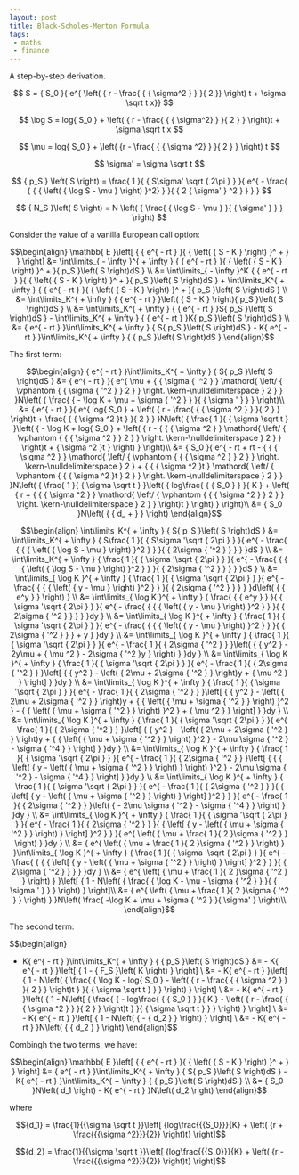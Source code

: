 ```yaml
---
layout: post
title: Black-Scholes-Merton Formula
tags:
 - maths
 - finance
---
```


A step-by-step derivation.

$$ S = { S_0 }{ e^{ \left( { r - \frac{ { { \sigma^2 } } }{ 2 }} \right) t + \sigma \sqrt t x}} $$

$$ \log S = log{ S_0 } + \left( { r - \frac{ { { \sigma^2} } }{ 2 } } \right)t + \sigma \sqrt t x $$

$$ \mu  = log{ S_0 } + \left( {r - \frac{ { { \sigma ^2} } }{ 2 } } \right) t $$

$$ \sigma' = \sigma \sqrt t $$

$$ { p_S } \left( S \right) = \frac{ 1 }{ { S\sigma' \sqrt { 2\pi } } }{ e^{ - \frac{ { { { \left( { \log S - \mu } \right) }^2} } }{ { 2 { \sigma' } ^2 } } } } $$

$$ { N_S }\left( S \right) = N \left( { \frac{ { \log S - \mu } }{ { \sigma' } } } \right) $$

Consider the value of a vanilla European call option:

$$\begin{align}
\mathbb{ E }\left[ { { e^{  - rt } }{ { \left( { S - K } \right) }^ +  } } \right]
 &= \int\limits_{  - \infty  }^{  + \infty  } { { e^{  - rt } }{ { \left( { S - K } \right) }^ +  }{ p_S }\left( S \right)dS } \\
 &= \int\limits_{  - \infty  }^K { { e^{  - rt } }{ { \left( { S - K } \right) }^ +  }{ p_S }\left( S \right)dS }  + \int\limits_K^{  + \infty  } { { e^{  - rt } }{ { \left( { S - K } \right) }^ +  }{ p_S }\left( S \right)dS } \\
 &= \int\limits_K^{  + \infty  } { { e^{  - rt } }\left( { S - K } \right){ p_S }\left( S \right)dS } \\
 &= \int\limits_K^{  + \infty  } { { e^{  - rt } }S{ p_S }\left( S \right)dS }  - \int\limits_K^{  + \infty  } { { e^{  - rt } }K{ p_S }\left( S \right)dS } \\
 &= { e^{  - rt } }\int\limits_K^{  + \infty  } { S{ p_S }\left( S \right)dS }  - K{ e^{  - rt } }\int\limits_K^{  + \infty  } { { p_S }\left( S \right)dS } 
\end{align}$$

The first term:

$$\begin{align}
{ e^{  - rt  }  }\int\limits_K^{  + \infty   } { S{ p_S  }\left( S \right)dS  }
 &= { e^{  - rt  }  }{ e^{ \mu  + { { \sigma { '^2  }  } \mathord{ \left/
 { \vphantom { { \sigma { '^2  }  } 2  }  } \right.
 \kern-\nulldelimiterspace  } 2  }  }  }N\left( { \frac{ {  - \log K + \mu  + \sigma { '^2  }  }  }{ { \sigma '  }  }  } \right)\\
 &= { e^{  - rt  }  }{ e^{ log{ S_0  } + \left( { r - \frac{ { { \sigma ^2  }  }  }{ 2  }  } \right)t + \frac{ { { \sigma ^2  }t  }  }{ 2  }  }  }N\left( { \frac{ 1  }{ { \sigma \sqrt t   }  }\left( {  - \log K + log{ S_0  } + \left( { r - { { { \sigma ^2  }  } \mathord{ \left/
 { \vphantom { { { \sigma ^2  }  } 2  }  } \right.
 \kern-\nulldelimiterspace  } 2  }  } \right)t + { \sigma ^2  }t  } \right)  } \right)\\
 &= { S_0  }{ e^{  - rt + rt - { { { \sigma ^2  }  } \mathord{ \left/
 { \vphantom { { { \sigma ^2  }  } 2  }  } \right.
 \kern-\nulldelimiterspace  } 2  } + { { { \sigma ^2  }t  } \mathord{ \left/
 { \vphantom { { { \sigma ^2  }t  } 2  }  } \right.
 \kern-\nulldelimiterspace  } 2  }  }  }N\left( { \frac{ 1  }{ { \sigma \sqrt t   }  }\left( { log\frac{ { { S_0  }  }  }{ K  } + \left( { r + { { { \sigma ^2  }  } \mathord{ \left/
 { \vphantom { { { \sigma ^2  }  } 2  }  } \right.
 \kern-\nulldelimiterspace  } 2  }  } \right)t  } \right)  } \right)\\
 &= { S_0  }N\left( { { d_ +   }  } \right)
\end{align}$$

$$\begin{align}
\int\limits_K^{  + \infty  } { S{ p_S }\left( S \right)dS }
 &= \int\limits_K^{  + \infty  } { S\frac{ 1 }{ { S\sigma '\sqrt { 2\pi  }  } }{ e^{  - \frac{ { { { \left( { \log S - \mu  } \right) }^2 } } }{ { 2\sigma { '^2 } } } } }dS } \\
 &= \int\limits_K^{  + \infty  } { \frac{ 1 }{ { \sigma '\sqrt { 2\pi  }  } }{ e^{  - \frac{ { { { \left( { \log S - \mu  } \right) }^2 } } }{ { 2\sigma { '^2 } } } } }dS } \\
 &= \int\limits_{ \log K }^{  + \infty  } { \frac{ 1 }{ { \sigma '\sqrt { 2\pi  }  } }{ e^{  - \frac{ { { { \left( { y - \mu  } \right) }^2 } } }{ { 2\sigma { '^2 } } } } }d\left( { { e^y } } \right) } \\
 &= \int\limits_{ \log K }^{  + \infty  } { \frac{ { { e^y } } }{ { \sigma '\sqrt { 2\pi  }  } }{ e^{  - \frac{ { { { \left( { y - \mu  } \right) }^2 } } }{ { 2\sigma { '^2 } } } } }dy } \\
 &= \int\limits_{ \log K }^{  + \infty  } { \frac{ 1 }{ { \sigma '\sqrt { 2\pi  }  } }{ e^{  - \frac{ { { { \left( { y - \mu  } \right) }^2 } } }{ { 2\sigma { '^2 } } } + y } }dy } \\
 &= \int\limits_{ \log K }^{  + \infty  } { \frac{ 1 }{ { \sigma '\sqrt { 2\pi  }  } }{ e^{  - \frac{ 1 }{ { 2\sigma { '^2 } } }\left( { { y^2 } - 2y\mu  + { \mu ^2 } - 2\sigma { '^2 }y } \right) } }dy } \\
 &= \int\limits_{ \log K }^{  + \infty  } { \frac{ 1 }{ { \sigma '\sqrt { 2\pi  }  } }{ e^{  - \frac{ 1 }{ { 2\sigma { '^2 } } }\left[ { { y^2 } - \left( { 2\mu  + 2\sigma { '^2 } } \right)y + { \mu ^2 } } \right] } }dy } \\
 &= \int\limits_{ \log K }^{  + \infty  } { \frac{ 1 }{ { \sigma '\sqrt { 2\pi  }  } }{ e^{  - \frac{ 1 }{ { 2\sigma { '^2 } } }\left[ { { y^2 } - \left( { 2\mu  + 2\sigma { '^2 } } \right)y + { { \left( { \mu  + \sigma { '^2 } } \right) }^2 } - { { \left( { \mu  + \sigma { '^2 } } \right) }^2 } + { \mu ^2 } } \right] } }dy } \\
 &= \int\limits_{ \log K }^{  + \infty  } { \frac{ 1 }{ { \sigma '\sqrt { 2\pi  }  } }{ e^{  - \frac{ 1 }{ { 2\sigma { '^2 } } }\left[ { { y^2 } - \left( { 2\mu  + 2\sigma { '^2 } } \right)y + { { \left( { \mu  + \sigma { '^2 } } \right) }^2 } - 2\mu \sigma { '^2 } - \sigma { '^4 } } \right] } }dy } \\
 &= \int\limits_{ \log K }^{  + \infty  } { \frac{ 1 }{ { \sigma '\sqrt { 2\pi  }  } }{ e^{  - \frac{ 1 }{ { 2\sigma { '^2 } } }\left[ { { { \left( { y - \left( { \mu  + \sigma { '^2 } } \right) } \right) }^2 } - 2\mu \sigma { '^2 } - \sigma { '^4 } } \right] } }dy } \\
 &= \int\limits_{ \log K }^{  + \infty  } { \frac{ 1 }{ { \sigma '\sqrt { 2\pi  }  } }{ e^{  - \frac{ 1 }{ { 2\sigma { '^2 } } }{ { \left[ { y - \left( { \mu  + \sigma { '^2 } } \right) } \right] }^2 } } }{ e^{  - \frac{ 1 }{ { 2\sigma { '^2 } } }\left( {  - 2\mu \sigma { '^2 } - \sigma { '^4 } } \right) } }dy } \\
 &= \int\limits_{ \log K }^{  + \infty  } { \frac{ 1 }{ { \sigma '\sqrt { 2\pi  }  } }{ e^{  - \frac{ 1 }{ { 2\sigma { '^2 } } }{ { \left[ { y - \left( { \mu  + \sigma { '^2 } } \right) } \right] }^2 } } }{ e^{ \left( { \mu  + \frac{ 1 }{ 2 }\sigma { '^2 } } \right) } }dy } \\
 &= { e^{ \left( { \mu  + \frac{ 1 }{ 2 }\sigma { '^2 } } \right) } }\int\limits_{ \log K }^{  + \infty  } { \frac{ 1 }{ { \sigma '\sqrt { 2\pi  }  } }{ e^{  - \frac{ { { { \left[ { y - \left( { \mu  + \sigma { '^2 } } \right) } \right] }^2 } } }{ { 2\sigma { '^2 } } } } }dy } \\
 &= { e^{ \left( { \mu  + \frac{ 1 }{ 2 }\sigma { '^2 } } \right) } }\left[ { 1 - N\left( { \frac{ { \log K - \mu  - \sigma { '^2 } } }{ { \sigma ' } } } \right) } \right]\\
 &= { e^{ \left( { \mu  + \frac{ 1 }{ 2 }\sigma { '^2 } } \right) } }N\left( \frac{ -\log K + \mu + \sigma { '^2 } }{ \sigma' } \right)\\
\end{align}$$


The second term:

$$\begin{align}
 - K{ e^{  - rt } }\int\limits_K^{  + \infty  } { { p_S }\left( S \right)dS } 
 &=  - K{ e^{  - rt } }\left[ { 1 - { F_S }\left( K \right) } \right] \\
 &=  - K{ e^{  - rt } }\left[ { 1 - N\left( { \frac{ { \log K - log{ S_0 } - \left( { r - \frac{ { { \sigma ^2 } } }{ 2 } } \right)t } }{ { \sigma \sqrt t  } } } \right) } \right] \\
 &=  - K{ e^{  - rt } }\left( { 1 - N\left[ { \frac{ {  - log\frac{ { { S_0 } } }{ K } - \left( { r - \frac{ { { \sigma ^2 } } }{ 2 } } \right)t } }{ { \sigma \sqrt t  } } } \right) } \right] \\
 &=  - K{ e^{  - rt } }\left[ { 1 - N\left( {  - { d_2 } } \right) } \right] \\
 &=  - K{ e^{  - rt } }N\left( { { d_2 } } \right)
\end{align}$$

Combingh the two terms, we have:

$$\begin{align}
\mathbb{ E }\left[ { { e^{  - rt } }{ { \left( { S - K } \right) }^ +  } } \right]
 &= { e^{  - rt } }\int\limits_K^{  + \infty  } { S{ p_S }\left( S \right)dS }  - K{ e^{  - rt } }\int\limits_K^{  + \infty  } { { p_S }\left( S \right)dS } \\
 &= { S_0 }N\left( d_1 \right) - K{ e^{  - rt } }N\left( d_2 \right)
\end{align}$$

where

$${d_1} = \frac{1}{{\sigma \sqrt t }}\left[ {log\frac{{{S_0}}}{K} + \left( {r + \frac{{{\sigma ^2}}}{2}} \right)t} \right]$$

$${d_2} = \frac{1}{{\sigma \sqrt t }}\left[ {log\frac{{{S_0}}}{K} + \left( {r - \frac{{{\sigma ^2}}}{2}} \right)t} \right]$$


